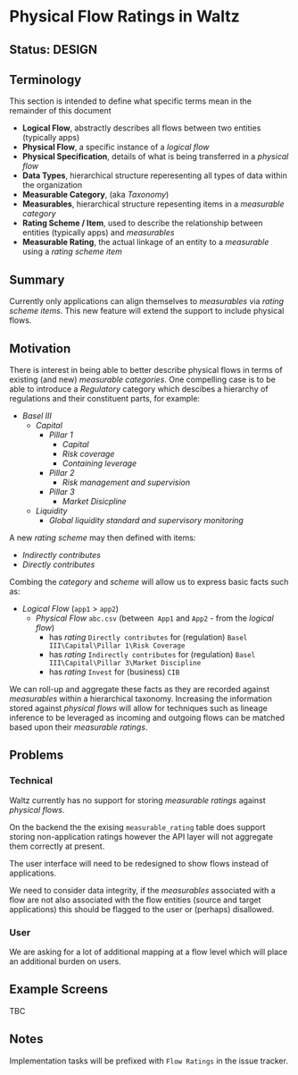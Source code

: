 # Physical Flow Ratings in Waltz

## Status: DESIGN

## Terminology
This section is intended to define what specific terms mean in the remainder of this document

- **Logical Flow**, abstractly describes all flows between two entities (typically apps) 
- **Physical Flow**, a specific instance of a _logical flow_
- **Physical Specification**, details of what is being transferred in a _physical flow_
- **Data Types**, hierarchical structure reperesenting all types of data within the organization
- **Measurable Category**, (aka _Taxonomy_) 
- **Measurables**, hierarchical structure repesenting items in a _measurable category_ 
- **Rating Scheme / Item**, used to describe the relationship between entities (typically apps) and _measurables_
- **Measurable Rating**, the actual linkage of an entity to a _measurable_ using a _rating scheme item_


## Summary
Currently only applications can align themselves to _measurables_ via _rating scheme items_.  This new
feature will extend the support to include physical flows.


## Motivation
There is interest in being able to better describe physical flows in terms of existing (and new) _measurable categories_.
One compelling case is to be able to introduce a _Regulatory_ category which descibes a hierarchy of regulations and their 
constituent parts, for example:

- _Basel III_
  - _Capital_
    - _Pillar 1_
      - _Capital_
      - _Risk coverage_
      - _Containing leverage_
    - _Pillar 2_
      - _Risk management and supervision_
    - _Pillar 3_
      - _Market Disicpline_
  - _Liquidity_
    - _Global liquidity standard and supervisory monitoring_

A new _rating scheme_ may then defined with items:

- _Indirectly contributes_
- _Directly contributes_

Combing the _category_ and _scheme_ will allow us to express basic facts such as:

- _Logical Flow_ (`app1` > `app2`)
  - _Physical Flow_ `abc.csv` (between` App1` and `App2` - from the _logical flow_) 
    - has _rating_ `Directly contributes` for (regulation) `Basel III\Capital\Pillar 1\Risk Coverage`
    - has _rating_ `Indirectly contributes` for (regulation) `Basel III\Capital\Pillar 3\Market Discipline`
    - has _rating_ `Invest` for (business) `CIB`
  
We can roll-up and aggregate these facts as they are recorded against _measurables_ within a hierarchical taxonomy.
Increasing the information stored against _physical flows_ will allow for techniques such as lineage inference to 
be leveraged as incoming and outgoing flows can be matched based upon their _measurable ratings_.


## Problems

### Technical

Waltz currently has no support for storing _measurable ratings_ against _physical flows_.

On the backend the the exising `measurable_rating` table does support storing non-application ratings however the API 
layer will not aggregate them correctly at present.

The user interface will need to be redesigned to show flows instead of applications.  

We need to consider data integrity, if the _measurables_ associated with a flow are not also associated with the flow 
entities (source and target applications) this should be flagged to the user or (perhaps) disallowed.


### User

We are asking for a lot of additional mapping at a flow level which will place an additional burden on users.  




## Example Screens

TBC

## Notes

Implementation tasks will be prefixed with `Flow Ratings` in the issue tracker.

